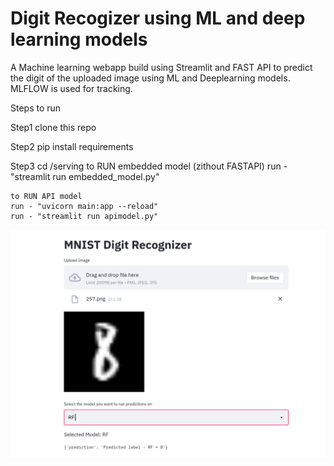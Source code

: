# Digit Recogizer using ML and deep learning models 

A Machine learning webapp build using Streamlit and FAST API to predict the digit of the uploaded image
using ML and Deeplearning models. MLFLOW is used for tracking.

Steps to run

Step1 clone this repo

Step2 pip install requirements

Step3 cd /serving
    to RUN embedded model (zithout FASTAPI)
    run - "streamlit run embedded_model.py"
    
    to RUN API model
    run - "uvicorn main:app --reload"
    run - "streamlit run apimodel.py"

![app](mnist.PNG)  

